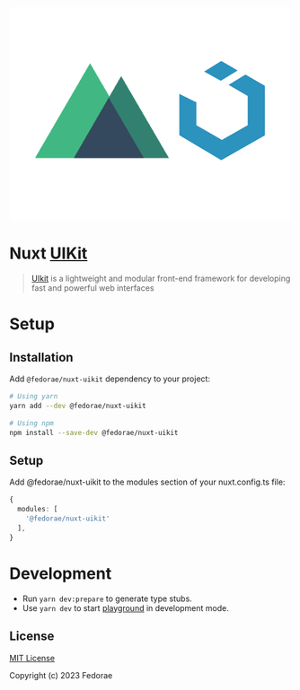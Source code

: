 [![nuxt-uikit](docs/public/cover.png)](https://fedorae-com.github.io/nuxt-uikit)

# Nuxt [UIKit](https://github.com/uikit/uikit)

> [UIkit](https://github.com/uikit/uikit) is a lightweight and modular front-end framework for developing fast and powerful web interfaces


# Setup

## Installation
Add `@fedorae/nuxt-uikit` dependency to your project:

```bash
# Using yarn
yarn add --dev @fedorae/nuxt-uikit
```
```bash
# Using npm
npm install --save-dev @fedorae/nuxt-uikit
```

## Setup
Add @fedorae/nuxt-uikit to the modules section of your nuxt.config.ts file:

```ts
{
  modules: [
    '@fedorae/nuxt-uikit'
  ],
}

```
# Development

- Run `yarn dev:prepare` to generate type stubs.
- Use `yarn dev` to start [playground](./playground) in development mode.

## License

[MIT License](./LICENSE)

Copyright (c) 2023 Fedorae